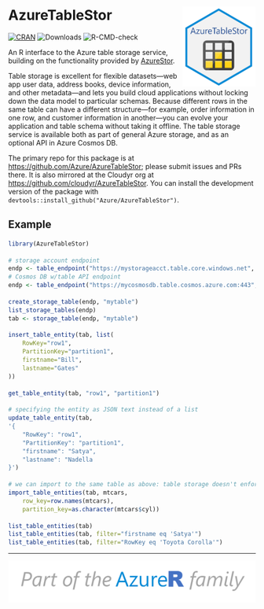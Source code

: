 # AzureTableStor <img src="man/figures/logo.png" align="right" width=150 />

[![CRAN](https://www.r-pkg.org/badges/version/AzureTableStor)](https://cran.r-project.org/package=AzureTableStor)
![Downloads](https://cranlogs.r-pkg.org/badges/AzureTableStor)
![R-CMD-check](https://github.com/Azure/AzureTableStor/workflows/R-CMD-check/badge.svg)

An R interface to the Azure table storage service, building on the functionality provided by [AzureStor](https://github.com/Azure/AzureStor).

Table storage is excellent for flexible datasets&mdash;web app user data, address books, device information, and other metadata&mdash;and lets you build cloud applications without locking down the data model to particular schemas. Because different rows in the same table can have a different structure&mdash;for example, order information in one row, and customer information in another&mdash;you can evolve your application and table schema without taking it offline. The table storage service is available both as part of general Azure storage, and as an optional API in Azure Cosmos DB.

The primary repo for this package is at https://github.com/Azure/AzureTableStor; please submit issues and PRs there. It is also mirrored at the Cloudyr org at https://github.com/cloudyr/AzureTableStor. You can install the development version of the package with `devtools::install_github("Azure/AzureTableStor")`.

## Example

```r
library(AzureTableStor)

# storage account endpoint
endp <- table_endpoint("https://mystorageacct.table.core.windows.net", key="mykey")
# Cosmos DB w/table API endpoint
endp <- table_endpoint("https://mycosmosdb.table.cosmos.azure.com:443", key="mykey")

create_storage_table(endp, "mytable")
list_storage_tables(endp)
tab <- storage_table(endp, "mytable")

insert_table_entity(tab, list(
    RowKey="row1",
    PartitionKey="partition1",
    firstname="Bill",
    lastname="Gates"
))

get_table_entity(tab, "row1", "partition1")

# specifying the entity as JSON text instead of a list
update_table_entity(tab,
'{
    "RowKey": "row1",
    "PartitionKey": "partition1",
    "firstname": "Satya",
    "lastname": "Nadella
}')

# we can import to the same table as above: table storage doesn't enforce a schema
import_table_entities(tab, mtcars,
    row_key=row.names(mtcars),
    partition_key=as.character(mtcars$cyl))

list_table_entities(tab)
list_table_entities(tab, filter="firstname eq 'Satya'")
list_table_entities(tab, filter="RowKey eq 'Toyota Corolla'")
```

---
<p align="center"><a href="https://github.com/Azure/AzureR"><img src="https://github.com/Azure/AzureR/raw/master/images/logo2.png" width=800 /></a></p>
